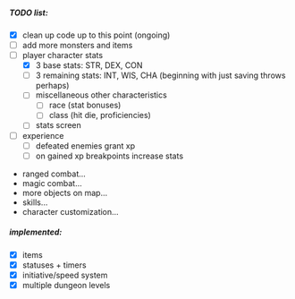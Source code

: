 ##### TODO list:
- [x] clean up code up to this point (ongoing)
- [ ] add more monsters and items
- [ ] player character stats
  - [x] 3 base stats: STR, DEX, CON
  - [ ] 3 remaining stats: INT, WIS, CHA (beginning with just saving throws perhaps)
  - [ ] miscellaneous other characteristics
    - [ ] race (stat bonuses)
    - [ ] class (hit die, proficiencies)
  - [ ] stats screen
- [ ] experience
  - [ ] defeated enemies grant xp
  - [ ] on gained xp breakpoints increase stats
- ranged combat...
- magic combat...
- more objects on map...
- skills...
- character customization...

##### implemented:
- [x] items
- [x] statuses + timers
- [x] initiative/speed system
- [x] multiple dungeon levels